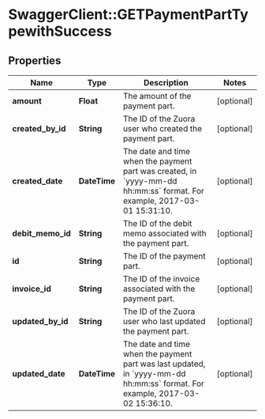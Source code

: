 # SwaggerClient::GETPaymentPartTypewithSuccess

## Properties
Name | Type | Description | Notes
------------ | ------------- | ------------- | -------------
**amount** | **Float** | The amount of the payment part.  | [optional] 
**created_by_id** | **String** | The ID of the Zuora user who created the payment part.  | [optional] 
**created_date** | **DateTime** | The date and time when the payment part was created, in &#x60;yyyy-mm-dd hh:mm:ss&#x60; format. For example, 2017-03-01 15:31:10.  | [optional] 
**debit_memo_id** | **String** | The ID of the debit memo associated with the payment part.  | [optional] 
**id** | **String** | The ID of the payment part.  | [optional] 
**invoice_id** | **String** | The ID of the invoice associated with the payment part.  | [optional] 
**updated_by_id** | **String** | The ID of the Zuora user who last updated the payment part.  | [optional] 
**updated_date** | **DateTime** | The date and time when the payment part was last updated, in &#x60;yyyy-mm-dd hh:mm:ss&#x60; format. For example, 2017-03-02 15:36:10.  | [optional] 


